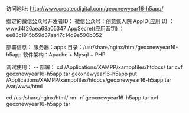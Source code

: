 访问地址: http://www.createcdigital.com/geoxnewyear16-h5app/

绑定的微信公众号开发者ID：
微信公众号：创意疯人院
AppID(应用ID) ：wwxd4f26aea63a05347
AppSecret(应用密钥) ：ee83c1915b59d37aa47c14d9e590b052


部署信息：
服务器：apps
目录：/usr/share/nginx/html/geoxnewyear16-h5app
软件架构：Apache + Mysql + PHP


调试使用：
-- 部署：
cd /Applications/XAMPP/xamppfiles/htdocs/
tar cvf geoxnewyear16-h5app.tar geoxnewyear16-h5app
put /Applications/XAMPP/xamppfiles/htdocs/geoxnewyear16-h5app.tar /var/www/html

cd /usr/share/nginx/html/
rm -rf geoxnewyear16-h5app
tar xvf geoxnewyear16-h5app.tar

